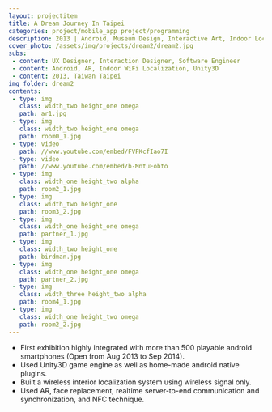 ```yaml
---
layout: projectitem
title: A Dream Journey In Taipei 
categories: project/mobile_app project/programming
description: 2013 | Android, Museum Design, Interactive Art, Indoor Localization, AR, NFC 
cover_photo: /assets/img/projects/dream2/dream2.jpg
subs:
 - content: UX Designer, Interaction Designer, Software Engineer
 - content: Android, AR, Indoor WiFi Localization, Unity3D
 - content: 2013, Taiwan Taipei
img_folder: dream2
contents:
 - type: img
   class: width_two height_one omega
   path: ar1.jpg
 - type: img
   class: width_two height_one omega
   path: room0_1.jpg
 - type: video
   path: //www.youtube.com/embed/FVFKcfIao7I
 - type: video
   path: //www.youtube.com/embed/b-MntuEobto
 - type: img
   class: width_one height_two alpha
   path: room2_1.jpg
 - type: img
   class: width_two height_one
   path: room3_2.jpg
 - type: img
   class: width_one height_one omega
   path: partner_1.jpg
 - type: img
   class: width_two height_one
   path: birdman.jpg
 - type: img
   class: width_one height_one omega
   path: partner_2.jpg
 - type: img
   class: width_three height_two alpha
   path: room4_1.jpg
 - type: img
   class: width_one height_two omega
   path: room2_2.jpg
---
```


<ul>
    <li>First exhibition highly integrated with more than 500 playable android smartphones (Open from Aug 2013 to Sep 2014).</li>
	<li>Used Unity3D game engine as well as home-made android native plugins.</li>
	<li>Built a wireless interior localization system using wireless signal only.</li>
	<li>Used AR, face replacement, realtime server-to-end communication and synchronization, and NFC technique.</li>
</ul>

